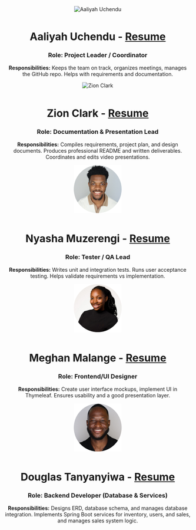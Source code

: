  <div align="center">
  <img src="../../img/team-pictures/" 
       alt="Aaliyah Uchendu" 
       width="130" 
       style="margin-bottom: 10px;" />
  
  <h1>Aaliyah Uchendu - <a href="./project-plan/resumes/Aaliyah_Resume/">Resume</a></h1>

  <h3>Role: Project Leader / Coordinator </h3>

  <p>
    <strong>Responsibilities:</strong> Keeps the team on track, organizes meetings, manages the GitHub repo. Helps with requirements and documentation.
  </p>
</div>


<div align="center">
  <img src="../../img/team-pictures/" 
       alt="Zion Clark" 
       width="130" 
       style="margin-bottom: 10px;" />
  
  <h1>Zion Clark - <a href="./project-plan/resumes/Zion_Resume/">Resume</a></h1>

  <h3>Role: Documentation & Presentation Lead </h3>

  <p>
    <strong>Responsibilities:</strong> Compiles requirements, project plan, and design documents. Produces professional README and written deliverables. Coordinates and edits video presentations.
  </p>
</div>


<div align="center">
  <img src="../../img/team-pictures/nyasha.png/" 
       alt="Nyasha Muzerengi" 
       width="130" 
       style="margin-bottom: 10px;" />
  
  <h1>Nyasha Muzerengi - <a href="./project-plan/resumes/Nyasha_Resume/">Resume</a></h1>

  <h3>Role: Tester / QA Lead </h3>

  <p>
    <strong>Responsibilities:</strong> Writes unit and integration tests. Runs user acceptance testing. Helps validate requirements vs implementation.
  </p>
</div>


<div align="center">
  <img 
   src="../../img/team-pictures/Meghan.png" 
   alt="Meghan Malange" 
   width="130" 
   style="margin-bottom: 10px;" 
  />

  <h1>Meghan Malange - <a href="./project-plan/resumes/Meghan_Resume/">Resume</a></h1>

  <h3>Role: Frontend/UI Designer </h3>

  <p>
    <strong>Responsibilities:</strong> Create user interface mockups, implement UI in Thymeleaf. Ensures usability and a good presentation layer.
  </p>
</div>


<div align="center">
  <img src="../../img/team-pictures/douglasjr.png" 
       alt="Douglas Tanyanyiwa" 
       width="130" 
       style="margin-bottom: 10px;" />
  
  <h1>Douglas Tanyanyiwa - <a href="./project-plan/resumes/Douglas_Resume/">Resume</a></h1>

  <h3>Role: Backend Developer (Database & Services)</h3>

  <p>
    <strong>Responsibilities:</strong> Designs ERD, database schema, and manages database integration.
    Implements Spring Boot services for inventory, users, and sales, and manages sales system logic.
  </p>
</div>










